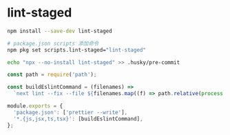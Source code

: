 # lint-staged

```bash npm2yarn
npm install --save-dev lint-staged
```

```bash
# package.json scripts 添加命令
npm pkg set scripts.lint-staged="lint-staged"
```

```bash
echo "npx --no-install lint-staged" >> .husky/pre-commit
```

```javascript title=".lintstagedrc.js"
const path = require('path');

const buildEslintCommand = (filenames) =>
  `next lint --fix --file ${filenames.map((f) => path.relative(process.cwd(), f)).join(' --file ')}`;

module.exports = {
  'package.json': ['prettier --write'],
  '*.{js,jsx,ts,tsx}': [buildEslintCommand],
};
```
